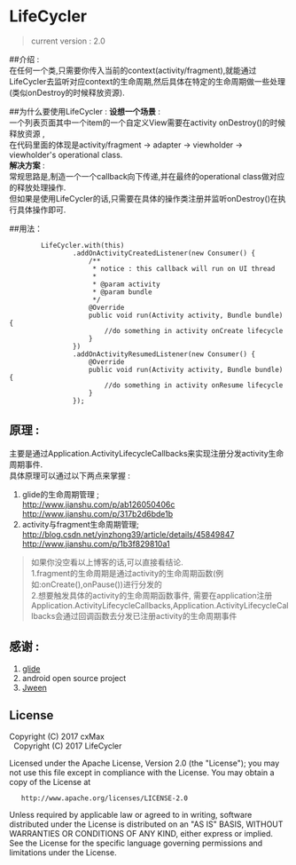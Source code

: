 # LifeCycler
> current version : 2.0  

##介绍 :  
在任何一个类,只需要你传入当前的context(activity/fragment),就能通过LifeCycler去监听对应context的生命周期,然后具体在特定的生命周期做一些处理(类似onDestroy的时候释放资源).

##为什么要使用LifeCycler :
<b>设想一个场景</b> :  
一个列表页面其中一个item的一个自定义View需要在activity onDestroy()的时候释放资源 ,   
在代码里面的体现是activity/fragment -> adapter -> viewholder -> viewholder's operational class.  
<b>解决方案</b> :  
常规思路是,制造一个一个callback向下传递,并在最终的operational class做对应的释放处理操作.  
但如果是使用LifeCycler的话,只需要在具体的操作类注册并监听onDestroy()在执行具体操作即可.

##用法：
```
        LifeCycler.with(this)
                .addOnActivityCreatedListener(new Consumer() {
                    /**
                     * notice : this callback will run on UI thread
                     *
                     * @param activity
                     * @param bundle
                     */
                    @Override
                    public void run(Activity activity, Bundle bundle) {
                        //do something in activity onCreate lifecycle
                    }
                })
                .addOnActivityResumedListener(new Consumer() {
                    @Override
                    public void run(Activity activity, Bundle bundle) {
                        //do something in activity onResume lifecycle
                    }
                });
```

## 原理 :
主要是通过Application.ActivityLifecycleCallbacks来实现注册分发activity生命周期事件.   
具体原理可以通过以下两点来掌握 :   
1. glide的生命周期管理 ;   
http://www.jianshu.com/p/ab126050406c  
http://www.jianshu.com/p/317b2d6bde1b  
2. activity与fragment生命周期管理;   
http://blog.csdn.net/yinzhong39/article/details/45849847  
http://www.jianshu.com/p/1b3f829810a1


> 如果你没空看以上博客的话,可以直接看结论.   
1.fragment的生命周期是通过activity的生命周期函数(例如:onCreate(),onPause())进行分发的   
2.想要触发具体的activity的生命周期函数事件, 需要在application注册Application.ActivityLifecycleCallbacks,Application.ActivityLifecycleCallbacks会通过回调函数去分发已注册activity的生命周期事件

## 感谢 :
1. [glide](https://github.com/bumptech/glide)
2. android open source project
3. [Jween](https://github.com/Jween)

## License
   Copyright (C) 2017 cxMax  
   Copyright (C) 2017 LifeCycler

   Licensed under the Apache License, Version 2.0 (the "License");
   you may not use this file except in compliance with the License.
   You may obtain a copy of the License at

       http://www.apache.org/licenses/LICENSE-2.0

   Unless required by applicable law or agreed to in writing, software
   distributed under the License is distributed on an "AS IS" BASIS,
   WITHOUT WARRANTIES OR CONDITIONS OF ANY KIND, either express or implied.
   See the License for the specific language governing permissions and
   limitations under the License.
